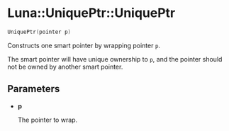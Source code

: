 # Luna::UniquePtr::UniquePtr

```c++
UniquePtr(pointer p)
```

Constructs one smart pointer by wrapping pointer `p`. 

The smart pointer will have unique ownership to `p`, and the pointer should not be owned by another smart pointer. 

## Parameters
* **p**

    The pointer to wrap. 

